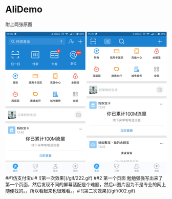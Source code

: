 # AliDemo
附上两张原图

<img alt="App image" src="/gif/a.png" width="250">
<img alt="App image" src="/gif/b.png" width="250">
##1仿支付宝ui#
![第一次效果](/gif/222.gif)
##2 第一个页面
勉勉强强写出来了第一个页面，然后发现不同的屏幕适配是个难题，然后ui图片因为不是专业的网上随便找的。。所以看起来也很难看。。#
![第二次效果](/gif/002.gif)
